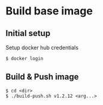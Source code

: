 # Build base image

## Initial setup

Setup docker hub credentials

```
$ docker login
```

## Build & Push image

```
$ cd <dir>
$ ./build-push.sh v1.2.12 <arg...>
```
